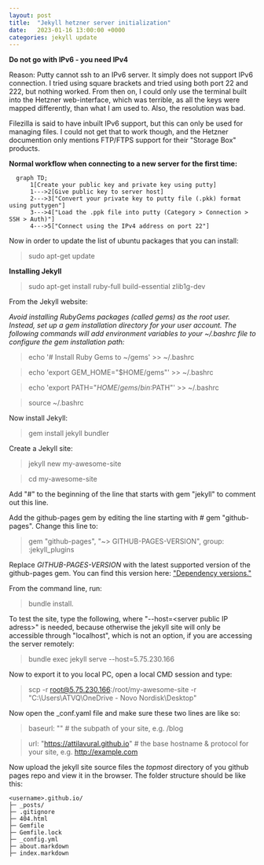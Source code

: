 ```yaml
---
layout: post
title:  "Jekyll hetzner server initialization"
date:   2023-01-16 13:00:00 +0000
categories: jekyll update
---
```

**Do not go with IPv6 - you need IPv4**

Reason: Putty cannot ssh to an IPv6 server. It simply does not support IPv6 connection. I tried using square brackets and tried using both port 22 and 222, but nothing worked. From then on, I could only use the terminal built into the Hetzner web-interface, which was terrible, as all the keys were mapped differently, than what I am used to. Also, the resolution was bad.

Filezilla is said to have inbuilt IPv6 support, but this can only be used for managing files. I could not get that to work though, and the Hetzner documention only mentions FTP/FTPS support for their "Storage Box" products.

**Normal workflow when connecting to a new server for the first time:**

```mermaid
  graph TD;
      1[Create your public key and private key using putty]
      1--->2[Give public key to server host]
      2--->3["Convert your private key to putty file (.pkk) format using puttygen"]
      3--->4["Load the .ppk file into putty (Category > Connection > SSH > Auth)"]
      4--->5["Connect using the IPv4 address on port 22"]
```
Now in order to update the list of ubuntu packages that you can install:

> sudo apt-get update

**Installing Jekyll**

> sudo apt-get install ruby-full build-essential zlib1g-dev

From the Jekyll website:

*Avoid installing RubyGems packages (called gems) as the root user. Instead, set up a gem installation directory for your user account. The following commands will add environment variables to your ~/.bashrc file to configure the gem installation path:*

> echo '# Install Ruby Gems to ~/gems' >> ~/.bashrc

> echo 'export GEM_HOME="$HOME/gems"' >> ~/.bashrc

> echo 'export PATH="$HOME/gems/bin:$PATH"' >> ~/.bashrc

> source ~/.bashrc

Now install Jekyll: 

> gem install jekyll bundler

Create a Jekyll site:

> jekyll new my-awesome-site

> cd my-awesome-site

Add "#" to the beginning of the line that starts with gem "jekyll" to comment out this line.

Add the github-pages gem by editing the line starting with # gem "github-pages". Change this line to:
> gem "github-pages", "~> GITHUB-PAGES-VERSION", group: :jekyll_plugins

Replace *GITHUB-PAGES-VERSION* with the latest supported version of the github-pages gem. You can find this version here: ["Dependency versions."](https://pages.github.com/versions/)

From the command line, run: 
> bundle install.

To test the site, type the following, where "--host=\<server public IP adress\>" is needed, because otherwise the jekyll site will only be accessible through "localhost", which is not an option, if you are accessing the server remotely:
> bundle exec jekyll serve --host=5.75.230.166

Now to export it to you local PC, open a local CMD session and type:
> scp -r root@5.75.230.166:/root/my-awesome-site -r "C:\Users\ATVQ\OneDrive - Novo Nordisk\Desktop"

Now open the \_conf.yaml file and make sure these two lines are like so:
> baseurl: "" # the subpath of your site, e.g. /blog

> url: "https://attilavural.github.io" # the base hostname & protocol for your site, e.g. http://example.com

Now upload the jekyll site source files the *topmost* directory of you github pages repo and view it in the browser. The folder structure should be like this:
```
<username>.github.io/
├─ _posts/
├─ .gitignore
├─ 404.html
├─ Gemfile
├─ Gemfile.lock
├─ _config.yml
├─ about.markdown
├─ index.markdown
```
